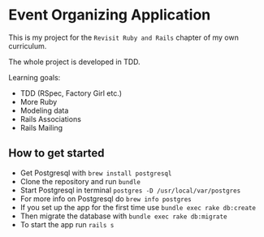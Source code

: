 # Event Organizing Application

This is my project for the `Revisit Ruby and Rails` chapter of my own curriculum.

The whole project is developed in TDD.

Learning goals:
- TDD (RSpec, Factory Girl etc.)
- More Ruby
- Modeling data
- Rails Associations
- Rails Mailing


## How to get started

- Get Postgresql with `brew install postgresql`
- Clone the repository and run `bundle`
- Start Postgresql in terminal `postgres -D /usr/local/var/postgres`
- For more info on Postgresql do `brew info postgres`
- If you set up the app for the first time use `bundle exec rake db:create`
- Then migrate the database with `bundle exec rake db:migrate`
- To start the app run `rails s`
